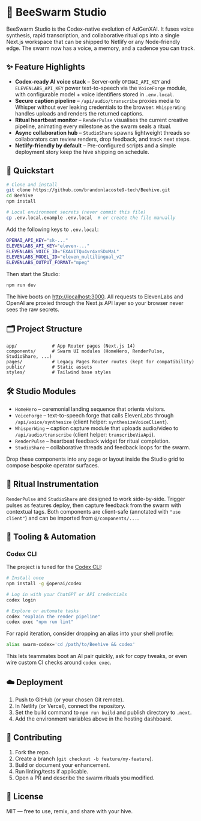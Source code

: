 # 🐝 BeeSwarm Studio

BeeSwarm Studio is the Codex-native evolution of AdGenXAI. It fuses voice synthesis, rapid transcription, and collaborative ritual
ops into a single Next.js workspace that can be shipped to Netlify or any Node-friendly edge. The swarm now has a voice, a
memory, and a cadence you can track.

## ✨ Feature Highlights
- **Codex-ready AI voice stack** – Server-only `OPENAI_API_KEY` and `ELEVENLABS_API_KEY` power text-to-speech via the
  `VoiceForge` module, with configurable model + voice identifiers stored in `.env.local`.
- **Secure caption pipeline** – `/api/audio/transcribe` proxies media to Whisper without ever leaking credentials to the
  browser. `WhisperWing` handles uploads and renders the returned captions.
- **Ritual heartbeat monitor** – `RenderPulse` visualises the current creative pipeline, animating every milestone as the
  swarm seals a ritual.
- **Async collaboration hub** – `StudioShare` spawns lightweight threads so collaborators can review renders, drop feedback,
  and track next steps.
- **Netlify-friendly by default** – Pre-configured scripts and a simple deployment story keep the hive shipping on schedule.

## 🚀 Quickstart

```bash
# Clone and install
git clone https://github.com/brandonlacoste9-tech/Beehive.git
cd Beehive
npm install

# Local environment secrets (never commit this file)
cp .env.local.example .env.local  # or create the file manually
```

Add the following keys to `.env.local`:

```bash
OPENAI_API_KEY="sk-..."
ELEVENLABS_API_KEY="eleven-..."
ELEVENLABS_VOICE_ID="EXAVITQu4vr4xnSDxMaL"
ELEVENLABS_MODEL_ID="eleven_multilingual_v2"
ELEVENLABS_OUTPUT_FORMAT="mpeg"
```

Then start the Studio:

```bash
npm run dev
```

The hive boots on [http://localhost:3000](http://localhost:3000). All requests to ElevenLabs and OpenAI are proxied through the
Next.js API layer so your browser never sees the raw secrets.

## 🗂️ Project Structure

```
app/             # App Router pages (Next.js 14)
components/      # Swarm UI modules (HomeHero, RenderPulse, StudioShare, ...)
pages/           # Legacy Pages Router routes (kept for compatibility)
public/          # Static assets
styles/          # Tailwind base styles
```

## 🛠️ Studio Modules
- `HomeHero` – ceremonial landing sequence that orients visitors.
- `VoiceForge` – text-to-speech forge that calls ElevenLabs through `/api/voice/synthesize` (client helper: `synthesizeVoiceClient`).
- `WhisperWing` – caption capture module that uploads audio/video to `/api/audio/transcribe` (client helper: `transcribeViaApi`).
- `RenderPulse` – heartbeat feedback widget for ritual completion.
- `StudioShare` – collaborative threads and feedback loops for the swarm.

Drop these components into any page or layout inside the Studio grid to compose bespoke operator surfaces.

## 🧪 Ritual Instrumentation
`RenderPulse` and `StudioShare` are designed to work side-by-side. Trigger pulses as features deploy, then capture feedback
from the swarm with contextual tags. Both components are client-safe (annotated with `"use client"`) and can be imported from
`@/components/...`.

## 🧰 Tooling & Automation
### Codex CLI
The project is tuned for the [Codex CLI](https://developers.openai.com/codex/cli/):

```bash
# Install once
npm install -g @openai/codex

# Log in with your ChatGPT or API credentials
codex login

# Explore or automate tasks
codex "explain the render pipeline"
codex exec "npm run lint"
```

For rapid iteration, consider dropping an alias into your shell profile:

```bash
alias swarm-codex='cd /path/to/Beehive && codex'
```

This lets teammates boot an AI pair quickly, ask for copy tweaks, or even wire custom CI checks around `codex exec`.

## ☁️ Deployment
1. Push to GitHub (or your chosen Git remote).
2. In Netlify (or Vercel), connect the repository.
3. Set the build command to `npm run build` and publish directory to `.next`.
4. Add the environment variables above in the hosting dashboard.

## 🤝 Contributing
1. Fork the repo.
2. Create a branch (`git checkout -b feature/my-feature`).
3. Build or document your enhancement.
4. Run linting/tests if applicable.
5. Open a PR and describe the swarm rituals you modified.

## 📜 License
MIT — free to use, remix, and share with your hive.
